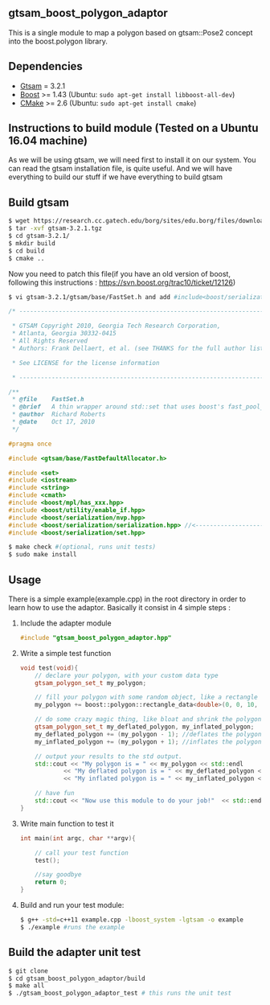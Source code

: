 ## gtsam_boost_polygon_adaptor

This is a single module to map a polygon based on gtsam::Pose2 concept into the boost.polygon library.
## Dependencies

- [Gtsam](https://research.cc.gatech.edu/borg/sites/edu.borg/files/downloads/gtsam-3.2.1.tgz) = 3.2.1
- [Boost](http://www.boost.org/users/download/) >= 1.43 (Ubuntu: `sudo apt-get install libboost-all-dev`)
- [CMake](http://www.cmake.org/cmake/resources/software.html) >= 2.6 (Ubuntu: `sudo apt-get install cmake`)

## Instructions to build module (Tested on a Ubuntu 16.04 machine)
As we will be using gtsam, we will need first to install it on our system.
You can read the gtsam installation file, is quite useful. And we will have everything
to build our stuff if we have everything to build gtsam
## Build gtsam
```sh
$ wget https://research.cc.gatech.edu/borg/sites/edu.borg/files/downloads/gtsam-3.2.1.tgz
$ tar -xvf gtsam-3.2.1.tgz
$ cd gtsam-3.2.1/
$ mkdir build
$ cd build
$ cmake ..
```
Now you need to patch this file(if you have an old version of boost, following this instructions : https://svn.boost.org/trac10/ticket/12126)
```sh
$ vi gtsam-3.2.1/gtsam/base/FastSet.h and add #include<boost/serialization/serialization.hpp>
```
```c++
/* ----------------------------------------------------------------------------

 * GTSAM Copyright 2010, Georgia Tech Research Corporation,
 * Atlanta, Georgia 30332-0415
 * All Rights Reserved
 * Authors: Frank Dellaert, et al. (see THANKS for the full author list)

 * See LICENSE for the license information

 * -------------------------------------------------------------------------- */

/**
 * @file    FastSet.h
 * @brief   A thin wrapper around std::set that uses boost's fast_pool_allocator.
 * @author  Richard Roberts
 * @date    Oct 17, 2010
 */

#pragma once

#include <gtsam/base/FastDefaultAllocator.h>

#include <set>
#include <iostream>
#include <string>
#include <cmath>
#include <boost/mpl/has_xxx.hpp>
#include <boost/utility/enable_if.hpp>
#include <boost/serialization/nvp.hpp>
#include <boost/serialization/serialization.hpp> //<----------------------
#include <boost/serialization/set.hpp>
```
```sh
$ make check #(optional, runs unit tests)
$ sudo make install
```

## Usage
There is a simple example(example.cpp) in the root directory in order
to learn how to use the adaptor. Basically it consist in 4 simple steps :
 1. Include the adapter module
    ```cpp
    #include "gtsam_boost_polygon_adaptor.hpp"
    ```
 2. Write a simple test function
    ```cpp
    void test(void){
        // declare your polygon, with your custom data type
        gtsam_polygon_set_t my_polygon;

        // fill your polygon with some random object, like a rectangle
        my_polygon += boost::polygon::rectangle_data<double>(0, 0, 10, 10);

        // do some crazy magic thing, like bloat and shrink the polygon
        gtsam_polygon_set_t my_deflated_polygon, my_inflated_polygon;
        my_deflated_polygon += (my_polygon - 1); //deflates the polygon by 1
        my_inflated_polygon += (my_polygon + 1); //inflates the polygon by 1

        // output your results to the std output.
        std::cout << "My polygon is = " << my_polygon << std::endl
                << "My deflated polygon is = " << my_deflated_polygon << std::endl
                << "My inflated polygon is = " << my_inflated_polygon << std::endl;

        // have fun
        std::cout << "Now use this module to do your job!"  << std::endl ;
    }
    ```
 3. Write main function to test it
    ```cpp
    int main(int argc, char **argv){

        // call your test function
        test();

        //say goodbye
        return 0;
    }
    ```
 4. Build and run your test module:
    ```sh
    $ g++ -std=c++11 example.cpp -lboost_system -lgtsam -o example
    $ ./example #runs the example
    ```

## Build the adapter unit test
```sh
$ git clone
$ cd gtsam_boost_polygon_adaptor/build
$ make all
$ ./gtsam_boost_polygon_adaptor_test # this runs the unit test
```